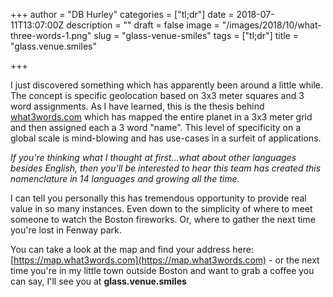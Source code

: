 +++
author = "DB Hurley"
categories = ["tl;dr"]
date = 2018-07-11T13:07:00Z
description = ""
draft = false
image = "/images/2018/10/what-three-words-1.png"
slug = "glass-venue-smiles"
tags = ["tl;dr"]
title = "glass.venue.smiles"

+++


I just discovered something which has apparently been around a little while. The concept is specific geolocation based on 3x3 meter squares and 3 word assignments. As I have learned, this is the thesis behind [what3words.com](https://what3words.com) which has mapped the entire planet in a 3x3 meter grid and then assigned each a 3 word "name". This level of specificity on a global scale is mind-blowing and has use-cases in a surfeit of applications.

_If you're thinking what I thought at first...what about other languages besides English, then you'll be interested to hear this team has created this nomenclature in 14 languages and growing all the time._

I can tell you personally this has tremendous opportunity to provide real value in so many instances. Even down to the simplicity of where to meet someone to watch the Boston fireworks. Or, where to gather the next time you're lost in Fenway park.

You can take a look at the map and find your address here: [https://map.what3words.com](https://map.what3words.com) - or the next time you're in my little town outside Boston and want to grab a coffee you can say, I'll see you at **glass.venue.smiles**

